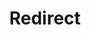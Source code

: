 ﻿---
layout: src/layouts/Redirect.astro
title: Redirect
redirect: https://yamldoc.liuyan.wang/docs/infrastructure/deployment-targets/cloud-regions
pubDate:  2023-01-01
navSearch: false
navSitemap: false
navMenu: false
---
